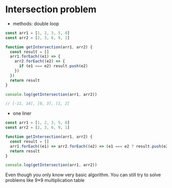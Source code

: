 # Intersection problem

- methods: double loop

```javascript
const arr1 = [1, 2, 3, 5, 8]
const arr2 = [2, 3, 6, 9, 1]

function getIntersection(arr1, arr2) {
  const result = []
  arr1.forEach((e1) => {
    arr2.forEach((e2) => {
      if (e1 === e2) result.push(e2)
    })
  })
  return result
}

console.log(getIntersection(arr1, arr2))

// [-11, 14], [0, 3], [1, 2]
```

- one liner

```javascript
const arr1 = [1, 2, 3, 5, 8]
const arr2 = [2, 3, 6, 9, 1]

function getIntersection(arr1, arr2) {
  const result = []
  arr1.forEach((e1) => arr2.forEach((e2) => (e1 === e2 ? result.push(e2) : null)))
  return result
}

console.log(getIntersection(arr1, arr2))
```

Even though you only know very basic algorithm.
You can still try to solve problems like 9\*9 multiplication table
